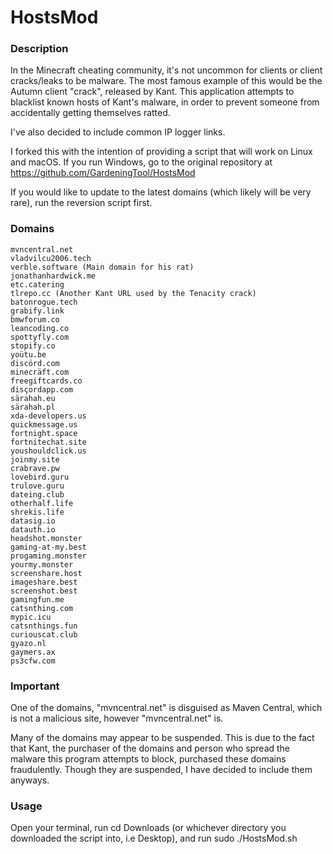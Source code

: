 # HostsMod
### Description

In the Minecraft cheating community, it's not uncommon for clients or client cracks/leaks to be malware. The most famous example of this would be the Autumn client "crack", released by Kant. This application attempts to blacklist known hosts of Kant's malware, in order to prevent someone from accidentally getting themselves ratted.

I've also decided to include common IP logger links.

I forked this with the intention of providing a script that will work on
 Linux and macOS. If you run Windows, go to the original repository at https://github.com/GardeningTool/HostsMod

 If you would like to update to the latest domains (which likely will be very rare), run the reversion script first. 

### Domains

    mvncentral.net
    vladvilcu2006.tech
    verble.software (Main domain for his rat)
    jonathanhardwick.me
    etc.catering
    tlrepo.cc (Another Kant URL used by the Tenacity crack)
    batonrogue.tech
    grabify.link
    bmwforum.co
    leancoding.co
    spottyfly.com
    stopify.co
    yoütu.be
    discörd.com
    minecräft.com
    freegiftcards.co
    disçordapp.com
    särahah.eu
    särahah.pl
    xda-developers.us
    quickmessage.us
    fortnight.space
    fortnitechat.site
    youshouldclick.us
    joinmy.site
    crabrave.pw
    lovebird.guru
    trulove.guru
    dateing.club
    otherhalf.life
    shrekis.life
    datasig.io
    datauth.io
    headshot.monster
    gaming-at-my.best
    progaming.monster
    yourmy.monster
    screenshare.host
    imageshare.best
    screenshot.best
    gamingfun.me
    catsnthing.com
    mypic.icu
    catsnthings.fun
    curiouscat.club
    gyazo.nl
    gaymers.ax
    ps3cfw.com

### Important

One of the domains, "mvncentral.net" is disguised as Maven Central, which is not a malicious site, however "mvncentral.net" is.

Many of the domains may appear to be suspended. This is due to the fact that Kant, the purchaser of the domains and person who spread the malware this program attempts to block, purchased these domains fraudulently. Though they are suspended, I have decided to include them anyways.

### Usage

Open your terminal, run cd Downloads (or whichever directory you downloaded the script into, i.e Desktop), and run sudo ./HostsMod.sh
